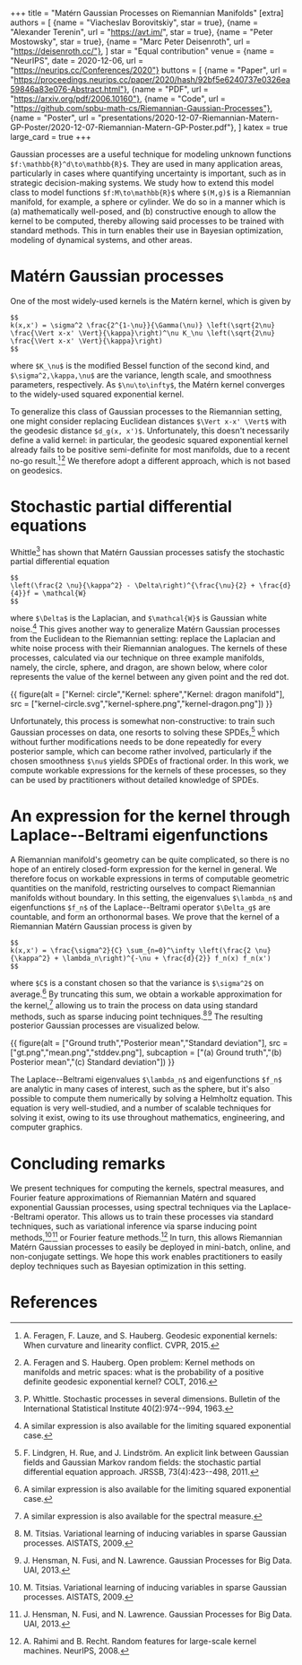 +++
title = "Matérn Gaussian Processes on Riemannian Manifolds"
[extra]
authors = [
    {name = "Viacheslav Borovitskiy", star = true},
    {name = "Alexander Terenin", url = "https://avt.im/", star = true},
    {name = "Peter Mostowsky", star = true},
    {name = "Marc Peter Deisenroth", url = "https://deisenroth.cc/"},
]
star = "Equal contribution"
venue = {name = "NeurIPS", date = 2020-12-06, url = "https://neurips.cc/Conferences/2020"}
buttons = [
    {name = "Paper", url = "https://proceedings.neurips.cc/paper/2020/hash/92bf5e6240737e0326ea59846a83e076-Abstract.html"},
    {name = "PDF", url = "https://arxiv.org/pdf/2006.10160"},
    {name = "Code", url = "https://github.com/spbu-math-cs/Riemannian-Gaussian-Processes"},
    {name = "Poster", url = "presentations/2020-12-07-Riemannian-Matern-GP-Poster/2020-12-07-Riemannian-Matern-GP-Poster.pdf"},
]
katex = true
large_card = true
+++

Gaussian processes are a useful technique for modeling unknown functions `$f:\mathbb{R}^d\to\mathbb{R}$`. 
They are used in many application areas, particularly in cases where quantifying uncertainty is important, such as in strategic decision-making systems.
We study how to extend this model class to model functions `$f:M\to\mathbb{R}$` where `$(M,g)$` is a Riemannian manifold, for example, a sphere or cylinder.
We do so in a manner which is (a) mathematically well-posed, and (b) constructive enough to allow the kernel to be computed, thereby allowing said processes to be trained with standard methods.
This in turn enables their use in Bayesian optimization, modeling of dynamical systems, and other areas.

# Matérn Gaussian processes

One of the most widely-used kernels is the Matérn kernel, which is given by

```
$$
k(x,x') = \sigma^2 \frac{2^{1-\nu}}{\Gamma(\nu)} \left(\sqrt{2\nu} \frac{\Vert x-x' \Vert}{\kappa}\right)^\nu K_\nu \left(\sqrt{2\nu} \frac{\Vert x-x' \Vert}{\kappa}\right)
$$
```

where `$K_\nu$` is the modified Bessel function of the second kind, and `$\sigma^2,\kappa,\nu$` are the variance, length scale, and smoothness parameters, respectively.
As `$\nu\to\infty$`, the Matérn kernel converges to the widely-used squared exponential kernel.

To generalize this class of Gaussian processes to the Riemannian setting, one might consider replacing Euclidean distances `$\Vert x-x' \Vert$` with the geodesic distance `$d_g(x, x')$`. 
Unfortunately, this doesn't necessarily define a valid kernel: in particular, the geodesic squared exponential kernel already fails to be positive semi-definite for most manifolds, due to a recent no-go result.[^nogo] [^nogo2]
We therefore adopt a different approach, which is not based on geodesics.

# Stochastic partial differential equations

Whittle[^spsd] has shown that Matérn Gaussian processes satisfy the stochastic partial differential equation

```
$$
\left(\frac{2 \nu}{\kappa^2} - \Delta\right)^{\frac{\nu}{2} + \frac{d}{4}}f = \mathcal{W}
$$
```

where `$\Delta$` is the Laplacian, and `$\mathcal{W}$` is Gaussian white noise.[^sqexp]
This gives another way to generalize Matérn Gaussian processes from the Euclidean to the Riemannian setting: replace the Laplacian and white noise process with their Riemannian analogues.
The kernels of these processes, calculated via our technique on three example manifolds, namely, the circle, sphere, and dragon, are shown below, where color represents the value of the kernel between any given point and the red dot. 

{{ figure(alt = ["Kernel: circle","Kernel: sphere","Kernel: dragon manifold"], src = ["kernel-circle.svg","kernel-sphere.png","kernel-dragon.png"]) }}

Unfortunately, this process is somewhat non-constructive: to train such Gaussian processes on data, one resorts to solving these SPDEs,[^gmrf] which without further modifications needs to be done repeatedly for every posterior sample, which can become rather involved, particularly if the chosen smoothness `$\nu$` yields SPDEs of fractional order.
In this work, we compute workable expressions for the kernels of these processes, so they can be used by practitioners without detailed knowledge of SPDEs.

# An expression for the kernel through Laplace--Beltrami eigenfunctions

A Riemannian manifold's geometry can be quite complicated, so there is no hope of an entirely closed-form expression for the kernel in general.
We therefore focus on workable expressions in terms of computable geometric quantities on the manifold, restricting ourselves to compact Riemannian manifolds without boundary.
In this setting, the eigenvalues `$\lambda_n$` and eigenfunctions `$f_n$` of the Laplace--Beltrami operator `$\Delta_g$` are countable, and form an orthonormal bases.
We prove that the kernel of a Riemannian Matérn Gaussian process is given by

```
$$
k(x,x') = \frac{\sigma^2}{C} \sum_{n=0}^\infty \left(\frac{2 \nu}{\kappa^2} + \lambda_n\right)^{-\nu + \frac{d}{2}} f_n(x) f_n(x')
$$
```

where `$C$` is a constant chosen so that the variance is `$\sigma^2$` on average.[^sqexp]
By truncating this sum, we obtain a workable approximation for the kernel,[^sm] allowing us to train the process on data using standard methods, such as sparse inducing point techniques.[^vfe] [^gpbd]
The resulting posterior Gaussian processes are visualized below.


{{ figure(alt = ["Ground truth","Posterior mean","Standard deviation"], src = ["gt.png","mean.png","stddev.png"], subcaption = ["(a) Ground truth","(b) Posterior mean","(c) Standard deviation"]) }}


The Laplace--Beltrami eigenvalues `$\lambda_n$` and eigenfunctions `$f_n$` are analytic in many cases of interest, such as the sphere, but it's also possible to compute them numerically by solving a Helmholtz equation.
This equation is very well-studied, and a number of scalable techniques for solving it exist, owing to its use throughout mathematics, engineering, and computer graphics.

# Concluding remarks

We present techniques for computing the kernels, spectral measures, and Fourier feature approximations of Riemannian Matérn and squared exponential Gaussian processes, using spectral techniques via the Laplace--Beltrami operator.
This allows us to train these processes via standard techniques, such as variational inference via sparse inducing point methods,[^vfe] [^gpbd] or Fourier feature methods.[^rff]
In turn, this allows Riemannian Matérn Gaussian processes to easily be deployed in mini-batch, online, and non-conjugate settings.
We hope this work enables practitioners to easily deploy techniques such as Bayesian optimization in this setting.

# References

[^nogo]: A. Feragen, F. Lauze, and S. Hauberg. Geodesic exponential kernels: When curvature and linearity conflict. CVPR, 2015.

[^nogo2]: A. Feragen and S. Hauberg. Open problem: Kernel methods on manifolds and metric spaces: what is the probability of a positive definite geodesic exponential kernel? COLT, 2016.

[^spsd]: P. Whittle. Stochastic processes in several dimensions. Bulletin of the International Statistical Institute 40(2):974--994, 1963.

[^sqexp]: A similar expression is also available for the limiting squared exponential case.

[^gmrf]: F. Lindgren, H. Rue, and J. Lindström. An explicit link between Gaussian fields and Gaussian Markov random fields: the stochastic partial differential equation approach. JRSSB, 73(4):423--498, 2011.

[^sm]: A similar expression is also available for the spectral measure.

[^vfe]: M. Titsias. Variational learning of inducing variables in sparse Gaussian processes. AISTATS, 2009.

[^gpbd]: J. Hensman, N. Fusi, and N. Lawrence. Gaussian Processes for Big Data. UAI, 2013.

[^rff]: A. Rahimi and B. Recht. Random features for large-scale kernel machines. NeurIPS, 2008.